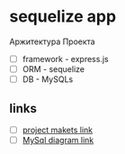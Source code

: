 # sequelize app

Аржитектура Проекта

- [ ] framework - express.js
- [ ] ORM - sequelize
- [ ] DB - MySQLs

## links

- [ ] [project makets link](https://templatesjungle.com/downloads/nextgen-free-nft-marketplace-figma-website-design/)
- [ ] [MySql diagram link](https://dbdiagram.io/d/67916deb37f5d6cbeb9e49fe)

<!--
const users = await User.findAll({
  include: { model: Tool, as: 'Instruments' },
});

При активной загрузке мы можем заставить запрос возвращать только записи, имеющие связанную модель,
User.findAll({
  include: {
    model: Task,
    required: true,
  },
});
 -->
